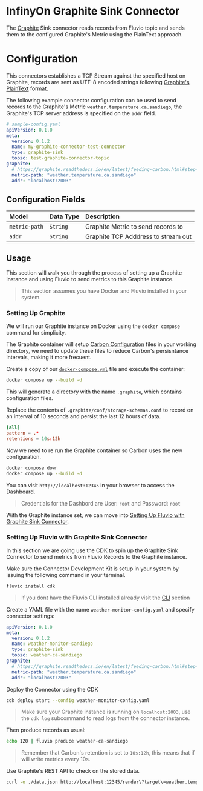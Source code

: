 # InfinyOn Graphite Sink Connector
The [Graphite][4] Sink connector reads records from Fluvio topic and sends them to
the configured Graphite's Metric using the PlainText approach.

# Configuration

This connectors establishes a TCP Stream against the specified host on Graphite,
records are sent as UTF-8 encoded strings following [Graphite's PlainText][5] format.

The following example connector configuration can be used to send records to
the Graphite's Metric `weather.temperature.ca.sandiego`, the Graphite's TCP
server address is specified on the `addr` field.

```yaml
# sample-config.yaml
apiVersion: 0.1.0
meta:
  version: 0.1.2
  name: my-graphite-connector-test-connector
  type: graphite-sink
  topic: test-graphite-connector-topic
graphite:
  # https://graphite.readthedocs.io/en/latest/feeding-carbon.html#step-1-plan-a-naming-hierarchy
  metric-path: "weather.temperature.ca.sandiego"
  addr: "localhost:2003"
```

## Configuration Fields

| Model           | Data Type | Description                         |
|:----------------|:----------|:------------------------------------|
| `metric-path`   | `String`  | Graphite Metric to send records to  |
| `addr`          | `String`  | Graphite TCP Adddress to stream out |

## Usage

This section will walk you through the process of setting up a Graphite
instance and using Fluvio to send metrics to this Graphite instance.

> This section assumes you have Docker and Fluvio installed in your system.

### Setting Up Graphite

We will run our Graphite instance on Docker using the `docker compose` command
for simplicity.

The Graphite container will setup [Carbon Configuration][6] files in your
working directory, we need to update these files to reduce Carbon's persisntance
intervals, making it more frecuent.

Create a copy of our [`docker-compose.yml`][7] file and execute the container:

```bash
docker compose up --build -d
```

This will generate a directory with the name `.graphite`, which contains
configuration files.

Replace the contents of `.graphite/conf/storage-schemas.conf` to record on an
interval of 10 seconds and persist the last 12 hours of data.

```conf
[all]
pattern = .*
retentions = 10s:12h
```

Now we need to re run the Graphite container so Carbon uses the new
configuration.

```bash
docker compose down
docker compose up --build -d
```

You can visit `http://localhost:12345` in your browser to access the Dashboard.

> Credentials for the Dashbord are User: `root` and Password: `root`

With the Graphite instance set, we can move into [Setting Up Fluvio with Graphite Sink Connector][8].

### Setting Up Fluvio with Graphite Sink Connector

In this section we are going use the CDK to spin up the Graphite Sink Connector
to send metrics from Fluvio Records to the Graphite instance.

Make sure the Connector Development Kit is setup in your system by issuing
the following command in your terminal.

```bash
fluvio install cdk
```

> If you dont have the Fluvio CLI installed already visit the [CLI][2] section

Create a YAML file with the name `weather-monitor-config.yaml` and specify connector settings:

```yaml
apiVersion: 0.1.0
meta:
  version: 0.1.2
  name: weather-monitor-sandiego
  type: graphite-sink
  topic: weather-ca-sandiego
graphite:
  # https://graphite.readthedocs.io/en/latest/feeding-carbon.html#step-1-plan-a-naming-hierarchy
  metric-path: "weather.temperature.ca.sandiego"
  addr: "localhost:2003"
```

Deploy the Connector using the CDK

```bash
cdk deploy start --config weather-monitor-config.yaml
```

> Make sure your Graphite instance is running on `localhost:2003`, use the
> `cdk log` subcommand to read logs from the connector instance.

Then produce records as usual:

```bash
echo 120 | fluvio produce weather-ca-sandiego
```

> Remember that Carbon's retention is set to `10s:12h`, this means that if will
> write metrics every 10s.

Use Graphite's REST API to check on the stored data.

```bash
curl -o ./data.json http://localhost:12345/render\?target\=weather.temperature.ca.sandiego\&format\=json\&noNullPoints
```

[1]: https://infinyon.cloud/login
[2]: https://www.fluvio.io/cli/
[3]: https://github.com/infinyon/graphite-sink-connector/blob/main/CONTRIBUTING.md
[4]: https://graphiteapp.org/
[5]: https://graphite.readthedocs.io/en/latest/feeding-carbon.html#the-plaintext-protocol
[6]: https://graphite.readthedocs.io/en/latest/config-carbon.html#storage-schemas-conf
[7]: https://github.com/infinyon/graphite-sink-connector/blob/main/docker-compose.yml
[8]: #setting-up-fluvio-with-graphite-sink-connector
